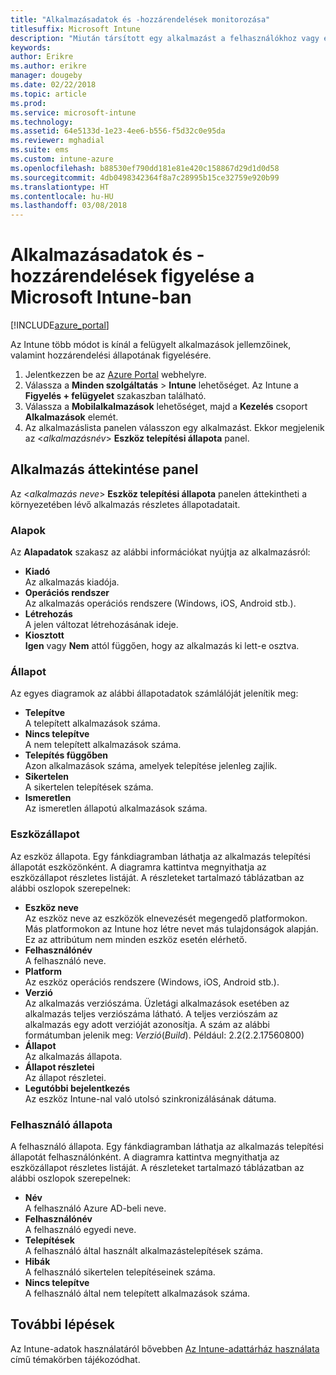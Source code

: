 ```yaml
---
title: "Alkalmazásadatok és -hozzárendelések monitorozása"
titlesuffix: Microsoft Intune
description: "Miután társított egy alkalmazást a felhasználókhoz vagy eszközökhöz, ezekkel az információkkal monitorozhatja az alkalmazás állapotát."
keywords: 
author: Erikre
ms.author: erikre
manager: dougeby
ms.date: 02/22/2018
ms.topic: article
ms.prod: 
ms.service: microsoft-intune
ms.technology: 
ms.assetid: 64e5133d-1e23-4ee6-b556-f5d32c0e95da
ms.reviewer: mghadial
ms.suite: ems
ms.custom: intune-azure
ms.openlocfilehash: b88530ef790dd181e81e420c158867d29d1d0d58
ms.sourcegitcommit: 4db0498342364f8a7c28995b15ce32759e920b99
ms.translationtype: HT
ms.contentlocale: hu-HU
ms.lasthandoff: 03/08/2018
---
```

# <a name="how-to-monitor-app-information-and-assignments-with-microsoft-intune"></a>Alkalmazásadatok és -hozzárendelések figyelése a Microsoft Intune-ban

[!INCLUDE[azure_portal](./includes/azure_portal.md)]

Az Intune több módot is kínál a felügyelt alkalmazások jellemzőinek, valamint hozzárendelési állapotának figyelésére.

1. Jelentkezzen be az [Azure Portal](https://portal.azure.com) webhelyre.
2. Válassza a **Minden szolgáltatás** > **Intune** lehetőséget. Az Intune a **Figyelés + felügyelet** szakaszban található.
3. Válassza a **Mobilalkalmazások** lehetőséget, majd a **Kezelés** csoport **Alkalmazások** elemét.
5. Az alkalmazáslista panelen válasszon egy alkalmazást. Ekkor megjelenik az <*alkalmazásnév*> **Eszköz telepítési állapota** panel.

## <a name="app-overview-blade"></a>Alkalmazás áttekintése panel

Az <*alkalmazás neve*> **Eszköz telepítési állapota** panelen áttekintheti a környezetében lévő alkalmazás részletes állapotadatait.

### <a name="essentials"></a>Alapok

Az **Alapadatok** szakasz az alábbi információkat nyújtja az alkalmazásról:

 - **Kiadó**  
Az alkalmazás kiadója.
 - **Operációs rendszer**  
Az alkalmazás operációs rendszere (Windows, iOS, Android stb.).
 - **Létrehozás**  
A jelen változat létrehozásának ideje.
 - **Kiosztott**  
**Igen** vagy **Nem** attól függően, hogy az alkalmazás ki lett-e osztva.

### <a name="status"></a>Állapot
Az egyes diagramok az alábbi állapotadatok számlálóját jelenítik meg:

 - **Telepítve**  
A telepített alkalmazások száma.
 - **Nincs telepítve**  
A nem telepített alkalmazások száma.
 - **Telepítés függőben**  
Azon alkalmazások száma, amelyek telepítése jelenleg zajlik.
 - **Sikertelen**  
A sikertelen telepítések száma.
 - **Ismeretlen**  
Az ismeretlen állapotú alkalmazások száma.

### <a name="device-status"></a>Eszközállapot

Az eszköz állapota. Egy fánkdiagramban láthatja az alkalmazás telepítési állapotát eszközönként. A diagramra kattintva megnyithatja az eszközállapot részletes listáját. A részleteket tartalmazó táblázatban az alábbi oszlopok szerepelnek:

 - **Eszköz neve**  
Az eszköz neve az eszközök elnevezését megengedő platformokon. Más platformokon az Intune hoz létre nevet más tulajdonságok alapján. Ez az attribútum nem minden eszköz esetén elérhető.
 - **Felhasználónév**  
A felhasználó neve.
 - **Platform**  
Az eszköz operációs rendszere (Windows, iOS, Android stb.).
 - **Verzió**  
Az alkalmazás verziószáma. Üzletági alkalmazások esetében az alkalmazás teljes verziószáma látható. A teljes verziószám az alkalmazás egy adott verzióját azonosítja. A szám az alábbi formátumban jelenik meg: _Verzió_(_Build_). Például: 2.2(2.2.17560800)
 - **Állapot**  
Az alkalmazás állapota.
 - **Állapot részletei**  
Az állapot részletei.
 - **Legutóbbi bejelentkezés**  
Az eszköz Intune-nal való utolsó szinkronizálásának dátuma.


### <a name="user-status"></a>Felhasználó állapota

A felhasználó állapota. Egy fánkdiagramban láthatja az alkalmazás telepítési állapotát felhasználónként. A diagramra kattintva megnyithatja az eszközállapot részletes listáját. A részleteket tartalmazó táblázatban az alábbi oszlopok szerepelnek:
 - **Név**  
A felhasználó Azure AD-beli neve.
 - **Felhasználónév**  
A felhasználó egyedi neve.
 - **Telepítések**  
A felhasználó által használt alkalmazástelepítések száma.
 - **Hibák**  
A felhasználó sikertelen telepítéseinek száma.
 - **Nincs telepítve**  
A felhasználó által nem telepített alkalmazások száma.


## <a name="next-steps"></a>További lépések

Az Intune-adatok használatáról bővebben [Az Intune-adattárház használata](reports-nav-create-intune-reports.md) című témakörben tájékozódhat.
